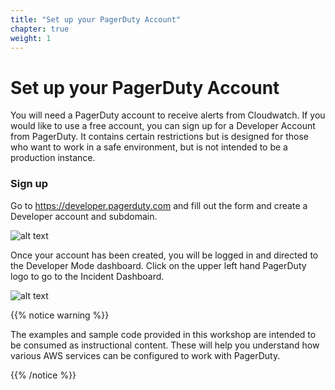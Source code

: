 ```yaml
---
title: "Set up your PagerDuty Account"
chapter: true
weight: 1
---
```


# Set up your PagerDuty Account

You will need a PagerDuty account to receive alerts from Cloudwatch. If you would like to use a free account, you can sign up for a Developer Account from PagerDuty. It contains certain restrictions but is designed for those who want to work in a safe environment, but is not intended to be a production instance.

### Sign up

Go to https://developer.pagerduty.com and fill out the form and create a Developer account and subdomain. 

![alt text](/images/dev_signup.png)

Once your account has been created, you will be logged in and directed to the Developer Mode dashboard. Click on the upper left hand PagerDuty logo to go to the Incident Dashboard.

![alt text](/images/dev_logo.png)

{{% notice warning %}}
<p style='text-align: left;'>
The examples and sample code provided in this workshop are intended to be consumed as instructional content. These will help you understand how various AWS services can be configured to work with PagerDuty.
</p>
{{% /notice %}}